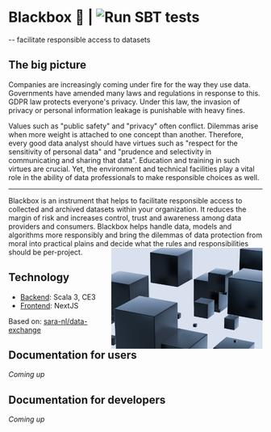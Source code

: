 # Blackbox 🔲 | ![Run SBT tests](https://github.com/mkotsur/blackbox/actions/workflows/run-sbt-test.yml/badge.svg)
 -- facilitate responsible access to datasets

## The big picture

<p>
Companies are increasingly coming under fire for the way they use data. Governments have amended many laws and regulations in response to this. GDPR law protects everyone's privacy. Under this law, the invasion of privacy or personal information leakage is punishable with heavy fines.
</p>

<p>
Values ​​such as "public safety" and "privacy" often conflict. Dilemmas arise when more weight is attached to one concept than another. Therefore, every good data analyst should have virtues such as "respect for the sensitivity of personal data" and "prudence and selectivity in communicating and sharing that data". Education and training in such virtues are crucial. Yet, the environment and technical facilities play a vital role in the ability of data professionals to make responsible choices as well.
</p>
<hr/>
<p>
Blackbox is an instrument that helps to facilitate responsible access to collected and archived datasets within your organization. It reduces the margin of risk and increases control, trust and awareness among data providers and consumers. Blackbox helps handle data, models and algorithms more responsibly and bring the dilemmas of data protection from moral into practical plains and decide what the rules and responsibilities should be per-project.

<img align="right" height="200" src="./docs/img/black-boxes.jpg" title="Black Boxes" alt="Black Boxes">
</p>


## Technology

* [Backend](./backend/): Scala 3, CE3
* [Frontend](./frontend/): NextJS

Based on: [sara-nl/data-exchange](https://github.com/sara-nl/data-exchange)


## Documentation for users

*Coming up*

## Documentation for developers

*Coming up*

